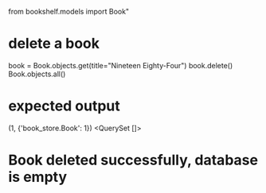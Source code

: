 from bookshelf.models import Book"

# delete a book

book = Book.objects.get(title="Nineteen Eighty-Four")
book.delete()
Book.objects.all()

# expected output

(1, {'book_store.Book': 1})
<QuerySet []>
# Book deleted successfully, database is empty